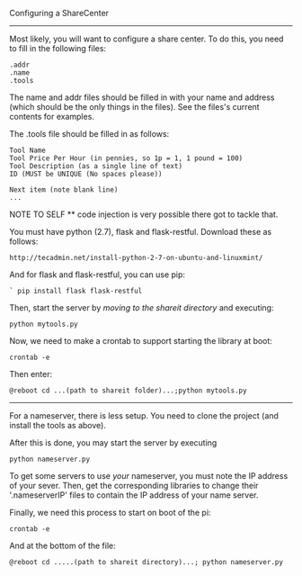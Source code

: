 Configuring a ShareCenter

-------------------

Most likely,  you will want to configure a share center.
To do this, you need to fill in the following files:

    .addr
    .name
    .tools

The name and addr files should be filled in
with your name and address (which should be the
only things in the files). See the files's current
contents for examples.

The .tools file should be filled in as follows:

    Tool Name
    Tool Price Per Hour (in pennies, so 1p = 1, 1 pound = 100)
    Tool Description (as a single line of text)
    ID (MUST be UNIQUE (No spaces please))

    Next item (note blank line)
    ...



NOTE TO SELF ** code injection is very possible there
got to tackle that.

You must have python (2.7), flask and flask-restful.
Download these as follows:

    http://tecadmin.net/install-python-2-7-on-ubuntu-and-linuxmint/

And for flask and flask-restful, you can use pip:

    ` pip install flask flask-restful


Then, start the server by *moving to the shareit directory*
and executing:

    python mytools.py

Now, we need to make a crontab to support starting
the library at boot:

    crontab -e

Then enter:

    @reboot cd ...(path to shareit folder)...;python mytools.py

------------------------------

For a nameserver, there is less setup. You need to
clone the project (and install the tools as
above).

After this is done, you may start the server by
executing

    python nameserver.py


To get some servers to use *your* nameserver, you
must note the IP address of your sever. Then,
get the corresponding libraries to change
their '.nameserverIP' files to contain
the IP address of your name server.

Finally, we need this process to start on boot
of the pi:

    crontab -e

And at the bottom of the file:

    @reboot cd .....(path to shareit directory)...; python nameserver.py



